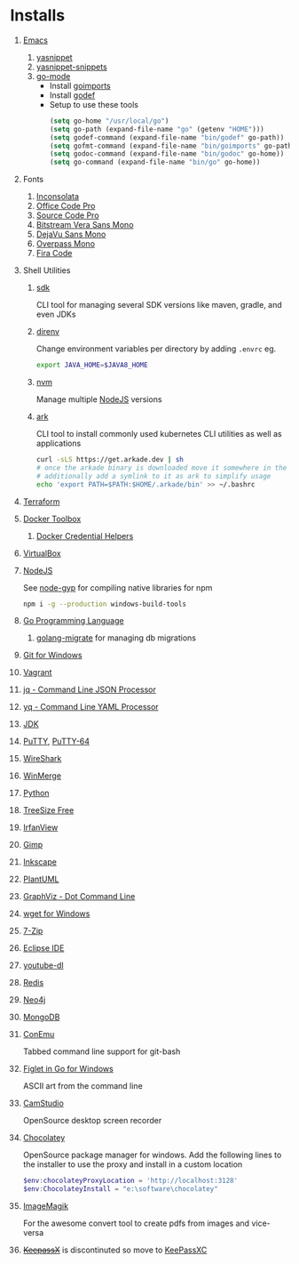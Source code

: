 # Installs #

1. [Emacs](https://sourceforge.net/projects/emacsbinw64/)
   1. [yasnippet](https://github.com/joaotavora/yasnippet)
   2. [yasnippet-snippets](https://github.com/AndreaCrotti/yasnippet-snippets)
   3. [go-mode](https://github.com/dominikh/go-mode.el)
       - Install [goimports](https://github.com/bradfitz/goimports)
       - Install [godef](github.com/rogpeppe/godef)
       - Setup to use these tools
         ``` lisp
         (setq go-home "/usr/local/go")
         (setq go-path (expand-file-name "go" (getenv "HOME")))
         (setq godef-command (expand-file-name "bin/godef" go-path))
         (setq gofmt-command (expand-file-name "bin/goimports" go-path))
         (setq godoc-command (expand-file-name "bin/godoc" go-home))
         (setq go-command (expand-file-name "bin/go" go-home))

         ```
2. Fonts
   1. [Inconsolata](http://www.levien.com/type/myfonts/inconsolata.html)
   2. [Office Code Pro](https://github.com/nathco/Office-Code-Pro)
   3. [Source Code Pro](http://adobe-fonts.github.io/source-code-pro/)
   4. [Bitstream Vera Sans Mono](http://www.dafont.com/bitstream-vera-mono.font)
   5. [DejaVu Sans Mono](http://dejavu-fonts.org/wiki/Main_Page)
   6. [Overpass Mono](http://overpassfont.org/)
   7. [Fira Code](https://github.com/tonsky/FiraCode)

3. Shell Utilities
   1. [sdk](https://sdkman.io)

	  CLI tool for managing several SDK versions like maven, gradle, and even JDKs

   2. [direnv](https://github.com/direnv/direnv/)

	  Change environment variables per directory by adding `.envrc` eg.

	  ```sh
	  export JAVA_HOME=$JAVA8_HOME
	  ```

   3. [nvm](https://github.com/nvm-sh/nvm)
   
	   Manage multiple [NodeJS](https://nodejs.org/en/) versions

   4. [ark](https://github.com/alexellis/arkade)

	  CLI tool to install commonly used kubernetes CLI utilities as well as applications
	  
	  ```sh
	  curl -sLS https://get.arkade.dev | sh
	  # once the arkade binary is downloaded move it somewhere in the path 
	  # additionally add a symlink to it as ark to simplify usage
	  echo 'export PATH=$PATH:$HOME/.arkade/bin' >> ~/.bashrc
	  ```

4. [Terraform](https://terraform.io)
5. [Docker Toolbox](https://www.docker.com/docker-toolbox)
   1. [Docker Credential Helpers](https://github.com/docker/docker-credential-helpers)
6. [VirtualBox](https://www.virtualbox.org/wiki/Downloads)
7. [NodeJS](https://nodejs.org/en/download/)

   See [node-gyp](https://github.com/nodejs/node-gyp) for compiling native libraries for npm

   ```sh
   npm i -g --production windows-build-tools
   ```

8. [Go Programming Language](https://golang.org/dl/)
   1. [golang-migrate](https://github.com/golang-migrate/migrate) for managing db migrations
9. [Git for Windows](https://git-scm.com/download/)
10. [Vagrant](http://vagrantup.com/)
11. [jq - Command Line JSON Processor](https://stedolan.github.io/jq/)
12. [yq - Command Line YAML Processor](https://github.com/mikefarah/yq)
13. [JDK](http://www.oracle.com/technetwork/java/javase/downloads/jdk8-downloads-2133151.html)
14. [PuTTY](http://www.putty.org/), [PuTTY-64](https://blog.splunk.net/64bit-putty/)
15. [WireShark](https://www.wireshark.org/#download)
16. [WinMerge](http://winmerge.org/downloads/?lang=en)
17. [Python](https://www.python.org/downloads/)
18. [TreeSize Free](http://www.jam-software.com/treesize_free/)
19. [IrfanView](http://www.irfanview.com/)
20. [Gimp](https://www.gimp.org/downloads/)
21. [Inkscape](https://inkscape.org/en/download/windows/)
22. [PlantUML](https://github.com/plantuml/plantuml) 
23. [GraphViz - Dot Command Line](http://www.graphviz.org/Download.php)
24. [wget for Windows](http://gnuwin32.sourceforge.net/packages/wget.htm)
25. [7-Zip](http://www.7-zip.org/)
26. [Eclipse IDE](https://www.eclipse.org/downloads/eclipse-packages/)
27. [youtube-dl](https://rg3.github.io/youtube-dl/)
28. [Redis](http://redis.io/)
29. [Neo4j](https://neo4j.com/download/other-releases/)
30. [MongoDB](https://www.mongodb.com/download-center#community)
31. [ConEmu](http://conemu.github.io/en/index.html)

    Tabbed command line support for git-bash

32. [Figlet in Go for Windows](https://github.com/lukesampson/figlet)

    ASCII art from the command line

33. [CamStudio](http://camstudio.org/)

    OpenSource desktop screen recorder

34. [Chocolatey](https://chocolatey.org/)

    OpenSource package manager for windows. Add the following lines to
    the installer to use the proxy and install in a custom location

	```powershell
	$env:chocolateyProxyLocation = 'http://localhost:3128'
	$env:ChocolateyInstall = "e:\software\chocolatey"
	```

35. [ImageMagik](https://www.imagemagick.org/script/download.php)

	For the awesome convert tool to create pdfs from images and vice-versa

36. ~~[KeepassX](https://www.keepassx.org/)~~ is discontinuted so move to [KeePassXC](https://keepassxc.org)
